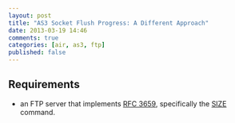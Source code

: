 ```yaml
---
layout: post
title: "AS3 Socket Flush Progress: A Different Approach"
date: 2013-03-19 14:46
comments: true
categories: [air, as3, ftp]
published: false
---
```


## Requirements

- an FTP server that implements [RFC 3659](http://tools.ietf.org/html/rfc3659), specifically the [SIZE](http://tools.ietf.org/html/rfc3659) command.